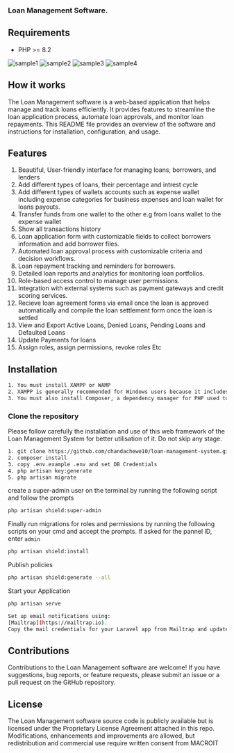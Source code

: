
### Loan Management Software.

## Requirements

- PHP >= 8.2

![sample1](https://github.com/user-attachments/assets/f57b4435-24a4-467d-9518-d8397b2e81ce)
![sample2](https://github.com/user-attachments/assets/84e6a945-e47b-49a9-a950-660ecba8ced5)
![sample3](https://github.com/user-attachments/assets/0e3bbcb2-d370-481d-b47b-e22b7c0addd1)
![sample4](https://github.com/user-attachments/assets/3bd6032a-a62e-4469-94ff-74a7bfc1058d)


## How it works

The Loan Management software is a web-based application that helps manage and track loans efficiently. It provides features to streamline the loan application process, automate loan approvals, and monitor loan repayments. This README file provides an overview of the software and instructions for installation, configuration, and usage.


## Features

1. Beautiful, User-friendly interface for managing loans, borrowers, and lenders
2. Add different types of loans, their percentage and intrest cycle 
3. Add different types of wallets accounts such as expense wallet including expense categories for business expenses and loan wallet for loans payouts. 
4. Transfer funds from one wallet to the other e.g from loans wallet to the expense wallet
5. Show all transactions history  
6. Loan application form with customizable fields to collect borrowers information and add borrower files.
7. Automated loan approval process with customizable criteria and decision workflows.
8. Loan repayment tracking and reminders for borrowers.
9. Detailed loan reports and analytics for monitoring loan portfolios.
10. Role-based access control to manage user permissions.
11. Integration with external systems such as payment gateways and credit scoring services.
12. Recieve loan agreement forms via email once the loan is approved automatically and compile the loan settlement form once the loan is settled
13. View and Export Active Loans, Denied Loans, Pending Loans and Defaulted Loans
14. Update Payments for loans
15. Assign roles, assign permissions, revoke roles Etc 


## Installation
```bash
1. You must install XAMPP or WAMP
2. XAMPP is generally recommended for Windows users because it includes Apache, MySQL, PHP, and phpMyAdmin in one package.
3. You must also install Composer, a dependency manager for PHP used to install Laravel and other PHP libraries.
```

### Clone the repository
Please follow carefully the installation and use of this web framework of the Loan Management System for better utilisation of it. Do not skip any stage.

```bash
1. git clone https://github.com/chandachewe10/loan-management-system.git
2. composer install
3. copy .env.example .env and set DB Credentials
4. php artisan key:generate
5. php artisan migrate 

```
 
create a super-admin user on the terminal by running the following script and follow the prompts

```bash
php artisan shield:super-admin
```

Finally run migrations for roles and permissions by running the following scripts on your cmd and accept the prompts.
If asked for the pannel ID, enter `admin`

```bash
php artisan shield:install
```

Publish policies

```bash
php artisan shield:generate --all
```

Start your Application 

```bash
php artisan serve
```

```bash
Set up email notifications using:
[Mailtrap](https://mailtrap.io). 
Copy the mail credentials for your Laravel app from Mailtrap and update the corresponding settings in your `.env` file.
```


## Contributions
Contributions to the Loan Management software are welcome! If you have suggestions, bug reports, or feature requests, please submit an issue or a pull request on the GitHub repository.

## License
The Loan Management software source code is publicly available but is licensed under the Proprietary License Agreement attached in this repo. Modifications, enhancements and improvements are allowed, but redistribution and commercial use require written consent from MACROIT

